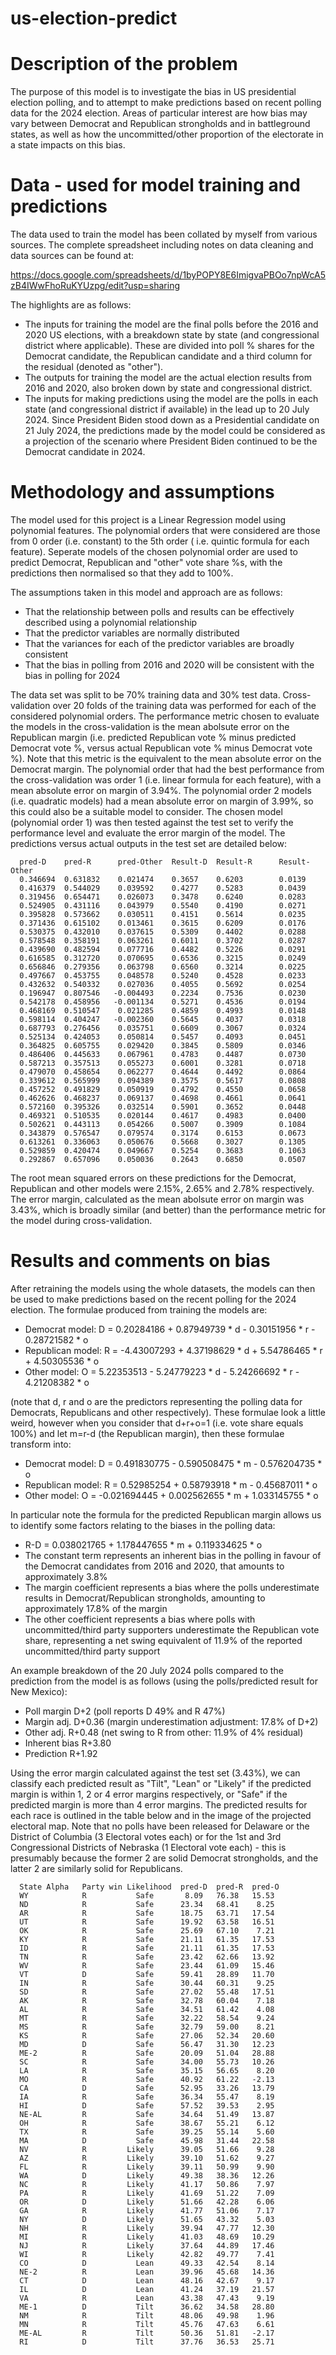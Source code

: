# us-election-predict
# Description of the problem
The purpose of this model is to investigate the bias in US presidential election polling, and to attempt to make predictions based on recent polling data for the 2024 election.
Areas of particular interest are how bias may vary between Democrat and Republican strongholds and in battleground states, as well as how the uncommitted/other proportion of the electorate in a state impacts on this bias.
# Data - used for model training and predictions
The data used to train the model has been collated by myself from various sources. The complete spreadsheet including notes on data cleaning and data sources can be found at:

https://docs.google.com/spreadsheets/d/1byPOPY8E6ImigvaPBOo7npWcA5zB4IWwFhoRuKYUzpg/edit?usp=sharing

The highlights are as follows:
* The inputs for training the model are the final polls before the 2016 and 2020 US elections, with a breakdown state by state (and congressional district where applicable). These are divided into poll % shares for the Democrat candidate, the Republican candidate and a third column for the residual (denoted as "other").
* The outputs for training the model are the actual election results from 2016 and 2020, also broken down by state and congressional district.
* The inputs for making predictions using the model are the polls in each state (and congressional district if available) in the lead up to 20 July 2024. Since President Biden stood down as a Presidential candidate on 21 July 2024, the predictions made by the model could be considered as a projection of the scenario where President Biden continued to be the Democrat candidate in 2024.
# Methodology and assumptions
The model used for this project is a Linear Regression model using polynomial features. The polynomial orders that were considered are those from 0 order (i.e. constant) to the 5th order ( i.e. quintic formula for each feature). Seperate models of the chosen polynomial order are used to predict Democrat, Republican and "other" vote share %s, with the predictions then normalised so that they add to 100%.

The assumptions taken in this model and approach are as follows:
* That the relationship between polls and results can be effectively described using a polynomial relationship
* That the predictor variables are normally distributed
* That the variances for each of the predictor variables are broadly consistent
* That the bias in polling from 2016 and 2020 will be consistent with the bias in polling for 2024

The data set was split to be 70% training data and 30% test data. Cross-validation over 20 folds of the training data was performed for each of the considered polynomial orders. The performance metric chosen to evaluate the models in the cross-validation is the mean abolsute error on the Republican margin (i.e. predicted Republican vote % minus predicted Democrat vote %, versus actual Republican vote % minus Democrat vote %). Note that this metric is the equivalent to the mean absolute error on the Democrat margin.
The polynomial order that had the best performance from the cross-validation was order 1 (i.e. linear formula for each feature), with a mean absolute error on margin of 3.94%. The polynomial order 2 models (i.e. quadratic models) had a mean absolute error on margin of 3.99%, so this could also be a suitable model to consider.
The chosen model (polynomial order 1) was then tested against the test set to verify the performance level and evaluate the error margin of the model. The predictions versus actual outputs in the test set are detailed below:

      pred-D    pred-R      pred-Other  Result-D  Result-R      Result-Other
      0.346694  0.631832    0.021474    0.3657    0.6203        0.0139
      0.416379  0.544029    0.039592    0.4277    0.5283        0.0439
      0.319456  0.654471    0.026073    0.3478    0.6240        0.0283
      0.524905  0.431116    0.043979    0.5540    0.4190        0.0271
      0.395828  0.573662    0.030511    0.4151    0.5614        0.0235
      0.371436  0.615102    0.013461    0.3615    0.6209        0.0176
      0.530375  0.432010    0.037615    0.5309    0.4402        0.0288
      0.578548  0.358191    0.063261    0.6011    0.3702        0.0287
      0.439690  0.482594    0.077716    0.4482    0.5226        0.0291
      0.616585  0.312720    0.070695    0.6536    0.3215        0.0249
      0.656846  0.279356    0.063798    0.6560    0.3214        0.0225
      0.497667  0.453755    0.048578    0.5240    0.4528        0.0233
      0.432632  0.540332    0.027036    0.4055    0.5692        0.0254
      0.196947  0.807546   -0.004493    0.2234    0.7536        0.0230
      0.542178  0.458956   -0.001134    0.5271    0.4536        0.0194
      0.468169  0.510547    0.021285    0.4859    0.4993        0.0148
      0.598114  0.404247   -0.002360    0.5645    0.4037        0.0318
      0.687793  0.276456    0.035751    0.6609    0.3067        0.0324
      0.525134  0.424053    0.050814    0.5457    0.4093        0.0451
      0.364825  0.605755    0.029420    0.3845    0.5809        0.0346
      0.486406  0.445633    0.067961    0.4783    0.4487        0.0730
      0.587213  0.357513    0.055273    0.6001    0.3281        0.0718
      0.479070  0.458654    0.062277    0.4644    0.4492        0.0864
      0.339612  0.565999    0.094389    0.3575    0.5617        0.0808
      0.457252  0.491829    0.050919    0.4792    0.4550        0.0658
      0.462626  0.468237    0.069137    0.4698    0.4661        0.0641
      0.572160  0.395326    0.032514    0.5901    0.3652        0.0448
      0.469321  0.510535    0.020144    0.4617    0.4983        0.0400
      0.502621  0.443113    0.054266    0.5007    0.3909        0.1084
      0.343879  0.576547    0.079574    0.3174    0.6153        0.0673
      0.613261  0.336063    0.050676    0.5668    0.3027        0.1305
      0.529859  0.420474    0.049667    0.5254    0.3683        0.1063
      0.292867  0.657096    0.050036    0.2643    0.6850        0.0507

The root mean squared errors on these predictions for the Democrat, Republican and other models were 2.15%, 2.65% and 2.78% respectively. The error margin, calculated as the mean abolsute error on margin was 3.43%, which is broadly similar (and better) than the performance metric for the model during cross-validation.

# Results and comments on bias
After retraining the models using the whole datasets, the models can then be used to make predictions based on the recent polling for the 2024 election. The formulae produced from training the models are:
* Democrat model: D = 0.20284186 + 0.87949739 * d - 0.30151956 * r - 0.28721582 * o
* Republican model: R = -4.43007293 + 4.37198629 * d + 5.54786465 * r + 4.50305536 * o
* Other model: O = 5.22353513 - 5.24779223 * d - 5.24266692 * r - 4.21208382 * o

(note that d, r and o are the predictors representing the polling data for Democrats, Republicans and other respectively).
These formulae look a little weird, however when you consider that d+r+o=1 (i.e. vote share equals 100%) and let m=r-d (the Republican margin), then these formulae transform into:
* Democrat model: D = 0.491830775 - 0.590508475 * m - 0.576204735 * o
* Republican model: R = 0.52985254 + 0.58793918 * m - 0.45687011 * o
* Other model: O = -0.021694445 + 0.002562655 * m + 1.033145755 * o

In particular note the formula for the predicted Republican margin allows us to identify some factors relating to the biases in the polling data:
* R-D = 0.038021765 + 1.178447655 * m + 0.119334625 * o
* The constant term represents an inherent bias in the polling in favour of the Democrat candidates from 2016 and 2020, that amounts to approximately 3.8%
* The margin coefficient represents a bias where the polls underestimate results in Democrat/Republican strongholds, amounting to approximately 17.8% of the margin
* The other coefficient represents a bias where polls with uncommitted/third party supporters underestimate the Republican vote share, representing a net swing equivalent of 11.9% of the reported uncommitted/third party support

An example breakdown of the 20 July 2024 polls compared to the prediction from the model is as follows (using the polls/predicted result for New Mexico):
* Poll margin      D+2      (poll reports D 49% and R 47%)
* Margin adj.      D+0.36   (margin underestimation adjustment: 17.8% of D+2)
* Other adj.       R+0.48   (net swing to R from other: 11.9% of 4% residual)
* Inherent bias    R+3.80
* Prediction       R+1.92

Using the error margin calculated against the test set (3.43%), we can classify each predicted result as "Tilt", "Lean" or "Likely" if the predicted margin is within 1, 2 or 4 error margins respectively, or "Safe" if the predicted margin is more than 4 error margins. The predicted results for each race is outlined in the table below and in the image of the projected electoral map. Note that no polls have been released for Delaware or the District of Columbia (3 Electoral votes each) or for the 1st and 3rd Congressional Districts of Nebraska (1 Electoral vote each) - this is presumably because the former 2 are solid Democrat strongholds, and the latter 2 are similarly solid for Republicans.

      State Alpha   Party win Likelihood  pred-D  pred-R  pred-O
      WY            R           Safe       8.09   76.38   15.53
      ND            R           Safe      23.34   68.41    8.25
      AR            R           Safe      18.75   63.71   17.54
      UT            R           Safe      19.92   63.58   16.51
      OK            R           Safe      25.69   67.10    7.21
      KY            R           Safe      21.11   61.35   17.53
      ID            R           Safe      21.11   61.35   17.53
      TN            R           Safe      23.42   62.66   13.92
      WV            R           Safe      23.44   61.09   15.46
      VT            D           Safe      59.41   28.89   11.70
      IN            R           Safe      30.44   60.31    9.25
      SD            R           Safe      27.02   55.48   17.51
      AK            R           Safe      32.78   60.04    7.18
      AL            R           Safe      34.51   61.42    4.08
      MT            R           Safe      32.22   58.54    9.24
      MS            R           Safe      32.79   59.00    8.21
      KS            R           Safe      27.06   52.34   20.60
      MD            D           Safe      56.47   31.30   12.23
      ME-2          R           Safe      20.09   51.04   28.88
      SC            R           Safe      34.00   55.73   10.26
      LA            R           Safe      35.15   56.65    8.20
      MO            R           Safe      40.92   61.22   -2.13
      CA            D           Safe      52.95   33.26   13.79
      IA            R           Safe      36.34   55.47    8.19
      HI            D           Safe      57.52   39.53    2.95
      NE-AL         R           Safe      34.64   51.49   13.87
      OH            R           Safe      38.67   55.21    6.12
      TX            R           Safe      39.25   55.14    5.60
      MA            D           Safe      45.98   31.44   22.58
      NV            R         Likely      39.05   51.66    9.28
      AZ            R         Likely      39.10   51.62    9.27
      FL            R         Likely      39.11   50.99    9.90
      WA            D         Likely      49.38   38.36   12.26
      NC            R         Likely      41.17   50.86    7.97
      PA            R         Likely      41.69   51.22    7.09
      OR            D         Likely      51.66   42.28    6.06
      GA            R         Likely      41.77   51.06    7.17
      NY            D         Likely      51.65   43.32    5.03
      NH            R         Likely      39.94   47.77   12.30
      MI            R         Likely      41.03   48.69   10.29
      NJ            R         Likely      37.64   44.89   17.46
      WI            R         Likely      42.82   49.77    7.41
      CO            D           Lean      49.33   42.54    8.14
      NE-2          R           Lean      39.96   45.68   14.36
      CT            D           Lean      48.16   42.67    9.17
      IL            D           Lean      41.24   37.19   21.57
      VA            R           Lean      43.38   47.43    9.19
      ME-1          D           Tilt      36.62   34.58   28.80
      NM            R           Tilt      48.06   49.98    1.96
      MN            R           Tilt      45.76   47.63    6.61
      ME-AL         R           Tilt      50.36   51.81   -2.17
      RI            D           Tilt      37.76   36.53   25.71
